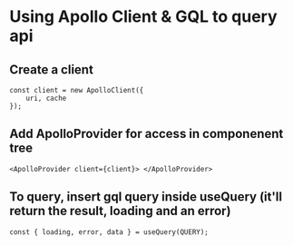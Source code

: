 # Using Apollo Client & GQL to query api

## Create a client  
```
const client = new ApolloClient({
	uri, cache
}); 
```

## Add ApolloProvider for access in componenent tree 
```
<ApolloProvider client={client}> </ApolloProvider>
```

## To query, insert gql query inside useQuery (it'll return the result, loading and an error) 
```
const { loading, error, data } = useQuery(QUERY); 
```
